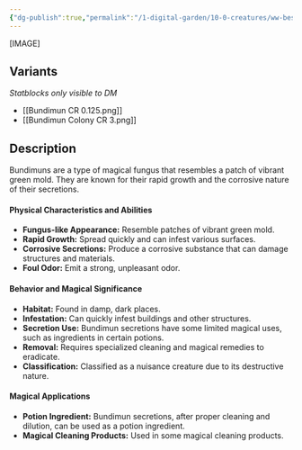 ```yaml
---
{"dg-publish":true,"permalink":"/1-digital-garden/10-0-creatures/ww-bestiary/bundimun/","tags":["#creature","beast"]}
---
```



[IMAGE]

## Variants
*Statblocks only visible to DM*
- [[Bundimun CR 0.125.png]]
- [[Bundimun Colony CR 3.png]]

## Description

Bundimuns are a type of magical fungus that resembles a patch of vibrant green mold. They are known for their rapid growth and the corrosive nature of their secretions.

#### Physical Characteristics and Abilities

* **Fungus-like Appearance:** Resemble patches of vibrant green mold.
* **Rapid Growth:** Spread quickly and can infest various surfaces.
* **Corrosive Secretions:** Produce a corrosive substance that can damage structures and materials.
* **Foul Odor:** Emit a strong, unpleasant odor.

#### Behavior and Magical Significance

* **Habitat:** Found in damp, dark places.
* **Infestation:** Can quickly infest buildings and other structures.
* **Secretion Use:** Bundimun secretions have some limited magical uses, such as ingredients in certain potions.
* **Removal:** Requires specialized cleaning and magical remedies to eradicate.
* **Classification:** Classified as a nuisance creature due to its destructive nature.

#### Magical Applications

* **Potion Ingredient:** Bundimun secretions, after proper cleaning and dilution, can be used as a potion ingredient.
* **Magical Cleaning Products:** Used in some magical cleaning products.
